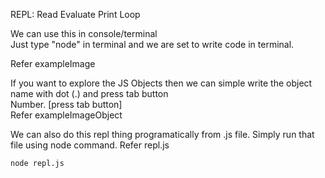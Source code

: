 REPL: Read Evaluate Print Loop

We can use this in console/terminal<br/>
Just type "node" in terminal and we are set to write code in terminal.

Refer exampleImage

If you want to explore the JS Objects then we can simple write the object name with dot (.) and press tab button<br/>
Number. [press tab button] <br/>
Refer exampleImageObject

We can also do this repl thing programatically from .js file. Simply run that file using node command. Refer repl.js
```
node repl.js
```